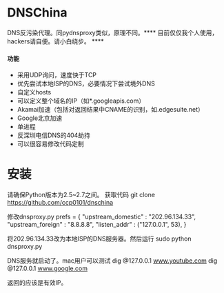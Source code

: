 # DNSChina

DNS反污染代理。同pydnsproxy类似，原理不同。**** 目前仅仅我个人使用，hackers请自便。请小白绕步。 ****

#### 功能

* 采用UDP询问，速度快于TCP
* 优先尝试本地ISP的DNS，必要情况下尝试境外DNS
* 自定义hosts
* 可以定义整个域名的IP（如*.googleapis.com）
* Akamai加速（包括对返回结果中CNAME的识别，如.edgesuite.net）
* Google北京加速
* 单进程
* 反深圳电信DNS的404劫持
* 可以很容易修改代码定制


# 安装

请确保Python版本为2.5~2.7之间。
获取代码
	git clone https://github.com/ccp0101/dnschina

修改dnsproxy.py
    prefs = {
        "upstream_domestic" : "202.96.134.33", 
        "upstream_foreign" : "8.8.8.8", 
        "listen_addr" : ("127.0.0.1", 53), 
    }

将202.96.134.33改为本地ISP的DNS服务器。然后运行
	sudo python dnsproxy.py

DNS服务就启动了。mac用户可以测试
	dig @127.0.0.1 www.youtube.com
	dig @127.0.0.1 www.google.com

返回的应该是有效IP。

